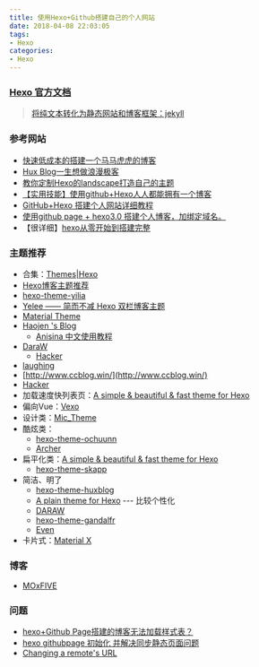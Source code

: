 ```yaml
---
title: 使用Hexo+Github搭建自己的个人网站
date: 2018-04-08 22:03:05
tags:
- Hexo
categories:
- Hexo
---
```


### [Hexo 官方文档](https://hexo.io/zh-cn/docs/)
  
<!-- more -->

> [将纯文本转化为静态网站和博客框架：jekyll](https://www.jekyll.com.cn/)
### 参考网站
* [快速低成本的搭建一个马马虎虎的博客](https://zoumiaojiang.com/article/how-to-build-a-blog/)
* [Hux Blog一生想做浪漫极客](https://huangxuan.me/)
* [教你定制Hexo的landscape打造自己的主题](https://www.jianshu.com/p/b96fd206571a)
* [【实用技能】使用github+Hexo人人都能拥有一个博客](http://www.codertian.com/2015/11/26/github-hexo-blog/)
* [GitHub+Hexo 搭建个人网站详细教程](https://zhuanlan.zhihu.com/p/26625249)
* [使用github page + hexo3.0 搭建个人博客，加绑定域名。](https://blog.csdn.net/guin_guo/article/details/51090481)
* 【很详细】[hexo从零开始到搭建完整](https://www.cnblogs.com/visugar/p/6821777.html)

### 主题推荐
* 合集：[Themes|Hexo](https://hexo.io/themes/) 
* [Hexo博客主题推荐](https://www.jianshu.com/p/bcdbe7347c8d)
* [hexo-theme-yilia](https://github.com/litten/hexo-theme-yilia)
* [Yelee —— 简而不减 Hexo 双栏博客主题](https://blog.csdn.net/u011026329/article/details/52939341)
* [Material Theme](https://material.viosey.com/docs/#/start)
* [Haojen 's Blog](http://haojen.github.io/) 
    * [Anisina 中文使用教程](https://haojen.github.io/2017/05/09/Anisina-%E4%B8%AD%E6%96%87%E4%BD%BF%E7%94%A8%E6%95%99%E7%A8%8B/)
* [DaraW](https://blog.daraw.cn/)
    * [Hacker](https://github.com/CodeDaraW/Hacker)
* [laughing](https://github.com/BoizZ/hexo-theme-laughing)
* [http://www.ccblog.win/](http://www.ccblog.win/)
* [Hacker](https://github.com/CodeDaraW/Hacker)
* 加载速度快列表页：[A simple & beautiful & fast theme for Hexo](http://blog.minfive.com/)
* 偏向Vue：[Vexo](https://github.com/yanm1ng/hexo-theme-vexo)
* 设计类：[Mic_Theme](https://github.com/miccall/hexo-theme-Mic_Theme)
* 酷炫类：
    * [hexo-theme-ochuunn](https://github.com/ochukai/hexo-theme-ochuunn)
    * [Archer](http://firework.studio/archer-demo/)
* 扁平化类：[A simple & beautiful & fast theme for Hexo](http://blog.minfive.com/)
    * [hexo-theme-skapp](https://github.com/Mrminfive/hexo-theme-skapp)
* 简洁、明了
    * [hexo-theme-huxblog](https://github.com/Huxpro/huxpro.github.io) 
    * [A plain theme for Hexo](http://gaoryrt.com/) --- 比较个性化
    * [DARAW](https://blog.daraw.cn/)
    * [hexo-theme-gandalfr](https://mikecoder.github.io/oj-code/)
    * [Even](http://www.ahonn.me/)
* 卡片式：[Material X](https://xaoxuu.com/wiki/material-x/)
### 博客
* [MOxFIVE](http://moxfive.xyz/) 

### 问题
* [hexo+Github Page搭建的博客无法加载样式表？](https://www.zhihu.com/question/52272170)
* [hexo githubpage 初始化 并解决同步静态页面问题](https://segmentfault.com/a/1190000007385345)
* [Changing a remote's URL](https://help.github.com/articles/changing-a-remote-s-url/)